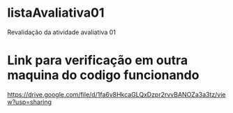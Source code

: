 # listaAvaliativa01
Revalidação da atividade avaliativa 01
# Link para verificação em outra maquina do codigo funcionando
https://drive.google.com/file/d/1fa6v8HkcaGLQxDzpr2rvvBANOZa3a3tz/view?usp=sharing
